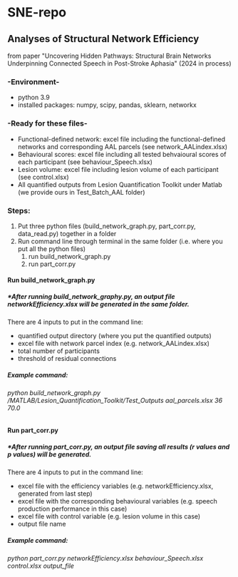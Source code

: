 # SNE-repo
## Analyses of Structural Network Efficiency
from paper "Uncovering Hidden Pathways: Structural Brain Networks Underpinning Connected Speech in Post-Stroke Aphasia" (2024 in process)

### -Environment-
  + python 3.9
  + installed packages: numpy, scipy, pandas, sklearn, networkx

### -Ready for these files-
  + Functional-defined network: excel file including the functional-defined networks and corresponding AAL parcels (see network_AALindex.xlsx)
  + Behavioural scores: excel file including all tested behvaioural scores of each participant (see behaviour_Speech.xlsx)
  + Lesion volume: excel file including lesion volume of each participant (see control.xlsx)
  + All quantified outputs from Lesion Quantification Toolkit under Matlab (we provide ours in Test_Batch_AAL folder)

### Steps:
1. Put three python files (build_network_graph.py, part_corr.py, data_read.py) together in a folder
2. Run command line through terminal in the same folder (i.e. where you put all the python files) 
    1. run build_network_graph.py
    2. run part_corr.py

#### Run build_network_graph.py
##### *After running build_network_graphy.py, an output file networkEfficiency.xlsx will be generated in the same folder.
  There are 4 inputs to put in the command line: 
  + quantified output directory (where you put the quantified outputs)
  + excel file with network parcel index (e.g. network_AALindex.xlsx)
  + total number of participants
  + threshold of residual connections

##### Example command:
  ###### python build_network_graph.py /MATLAB/Lesion_Quantification_Toolkit/Test_Outputs aal_parcels.xlsx 36 70.0
  

#### Run part_corr.py
##### *After running part_corr.py, an output file saving all results (r values and p values) will be generated.
There are 4 inputs to put in the command line: 
+ excel file with the efficiency variables (e.g. networkEfficiency.xlsx, generated from last step)
+ excel file with the corresponding behavioural variables (e.g. speech production performance in this case)
+ excel file with control variable (e.g. lesion volume in this case)
+ output file name 

##### Example command:
  ###### python part_corr.py networkEfficiency.xlsx behaviour_Speech.xlsx control.xlsx output_file

